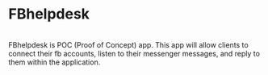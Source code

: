 # FBhelpdesk
<br>
FBhelpdesk is POC (Proof of Concept) app. This app will allow clients to connect their fb accounts, listen to their messenger messages, and reply to them within the application.
